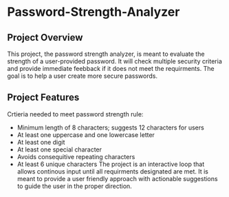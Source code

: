 # Password-Strength-Analyzer

## Project Overview
This project, the password strength analyzer, is meant to evaluate the strength of a user-provided password. It will check multiple security criteria and provide immediate feebback if it does not meet the requirments. The goal is to help a user create more secure passwords.

## Project Features

Crtieria needed to meet password strength rule:
- Minimum length of 8 characters; suggests 12 characters for users
- At least one uppercase and one lowercase letter
- At least one digit
- At least one special character
- Avoids consequitive repeating characters
- At least 6 unique characters
The project is an interactive loop that allows continous input until all requirments designated are met.
It is meant to provide a user friendly approach with actionable suggestions to guide the user in the proper direction.
